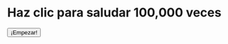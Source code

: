 <!DOCTYPE html>
<html lang="es">
<head>
  <meta charset="UTF-8">
  <title>Hola Spam</title>
</head>
<body>
  <h1>Haz clic para saludar 100,000 veces</h1>
  <button onclick="abrirVentanas()">¡Empezar!</button>

  <script>
    function abrirVentanas() {
      for (let i = 0; i < 100000; i++) {
        const win = window.open("", "_blank");
        if (win) {
          win.document.write("<h1>Hola " + (i + 1) + "</h1>");
          win.document.title = "Hola " + (i + 1);
        } else {
          alert("El navegador bloqueó las ventanas emergentes.");
          break;
        }
      }
    }
  </script>
</body>
</html>
